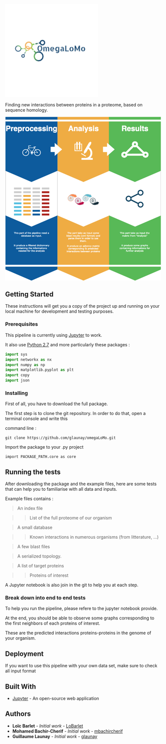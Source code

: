 <img src="./pictures/logomegalomo.png" alt="Drawing" style="width: 300px;"/>

Finding new interactions between proteins in a proteome, based on sequence homology.

<img src="./pictures/FullPipeline.png" alt="Drawing" style="width: 1000px;"/>

## Getting Started

These instructions will get you a copy of the project up and running on your local machine for development and testing purposes. 

### Prerequisites


This pipeline is currently using [Jupyter](http://jupyter.org/) to work.

It also use [Python 2.7](https://www.python.org/download/releases/2.7/) and more particularly these packages :


```python
import sys
import networkx as nx
import numpy as np
import matplotlib.pyplot as plt
import copy
import json
```


### Installing

First of all, you have to download the full package.

The first step is to clone the git repository. In order to do that, open a terminal console and write this

command line :

```
git clone https://github.com/glaunay/omegaLoMo.git 
```

Import the package to your .py project

```
import PACKAGE_PATH.core as core
```






## Running the tests

After downloading the package and the example files, here are some tests that can help you to familiarise with all data and inputs.

Example files contains :

>An index file

>>List of the full proteome of our organism

>A small database 

>>Known interactions in numerous organisms (from litterature, ...)

>A few blast files

>A serialized topology.

>A list of target proteins

>>Proteins of interest 

A Jupyter notebook is also join in the git to help you at each step.



### Break down into end to end tests

To help you run the pipeline, please refere to the jupyter notebook provide.



At the end, you should be able to observe some graphs corresponding to the first neighbors of each proteins of interest.

These are the predicted interactions proteins-proteins in the genome of your organism.


## Deployment

If you want to use this pipeline with your own data set, make sure to check all input format


## Built With

* [Jupyter](http://jupyter.org/) - An open-source web application



## Authors

* **Loïc Barlet** - *Initial work* - [LoBarlet](https://github.com/LoBarlet)
* **Mohamed Bachir-Cherif** - *Initial work* - [mbachircherif](https://github.com/mbachircherif)
* **Guillaume Launay** - *Initial work* - [glaunay](https://github.com/glaunay)




